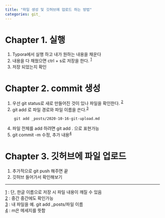 ```yaml
---
title: "파일 생성 및 깃허브에 업로드 하는 방법"
categories: git_
---
```


# Chapter 1. 실행

1. Typora에서 실행 하고 내가 원하는 내용을 채운다
2. 내용을 다 채웠으면 ctrl + s로 저장을 한다. <sup>[1](#foot_note1)</sup>
3. 저장 되었는지 확인

# Chapter 2. commit 생성

1. 우선 git status로 새로 만들어진 것이 있나 파일을 확인한다. <sup>[2](#foot_note2)</sup>
2. git add 로 파일 경로와 파일 이름을 쓴다.<sup>[3](#foot_note3)</sup>
```
	git add _posts/2020-10-16-git-upload.md
```

4. 파일 전체를 add 하려면  git add . 으로 표현가능
4. git commit -m 수정, 추가 내용<sup>[4](#foot_note4)</sup>

# Chapter 3. 깃허브에 파일 업로드

1. 추가적으로 git push 해주면 끝 
2. 깃허브 들어가서 확인해보기

----
[1](#foot_note1) : 단, 한글 이름으로 저장 시 파일 내용이 깨질 수 있음<br>
[2](#foot_note2) : 중간 중간에도 확인가능<br>
[3](#foot_note3) : 내 파일을 예. git add  _posts/파일 이름<br> 
[4](#foot_note4) : m은 메세지를 뜻함 
